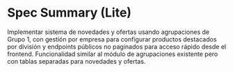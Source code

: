 # Spec Summary (Lite)

Implementar sistema de novedades y ofertas usando agrupaciones de Grupo 1, con gestión por empresa para configurar productos destacados por división y endpoints públicos no paginados para acceso rápido desde el frontend. Funcionalidad similar al módulo de agrupaciones existente pero con tablas separadas para novedades y ofertas.